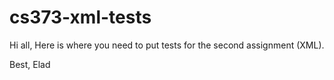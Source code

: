 cs373-xml-tests
===============
Hi all,
Here is where you need to put tests for the second assignment (XML).

Best,
Elad
